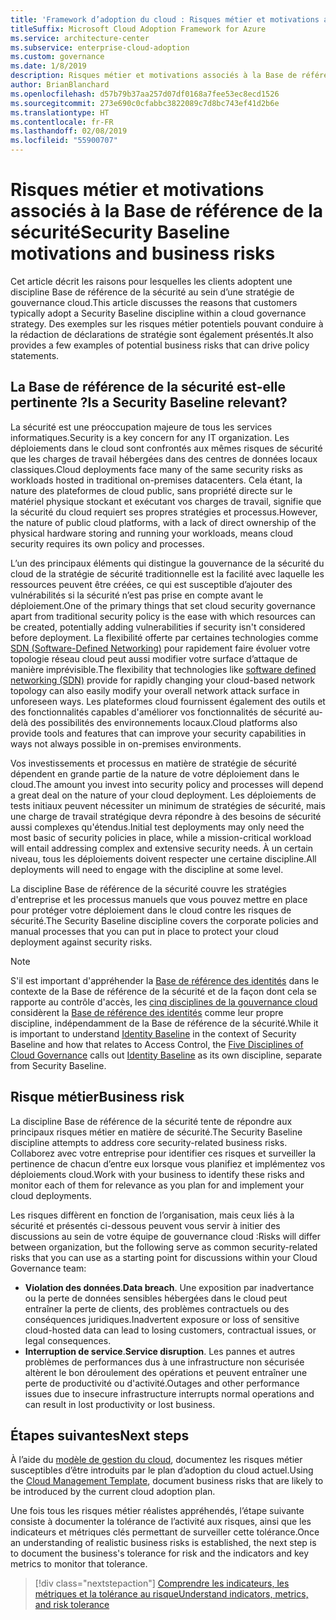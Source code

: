 ```yaml
---
title: 'Framework d’adoption du cloud : Risques métier et motivations associés à la base de référence de la sécurité'
titleSuffix: Microsoft Cloud Adoption Framework for Azure
ms.service: architecture-center
ms.subservice: enterprise-cloud-adoption
ms.custom: governance
ms.date: 1/8/2019
description: Risques métier et motivations associés à la Base de référence de la sécurité
author: BrianBlanchard
ms.openlocfilehash: d57b79b37aa257d07df0168a7fee53ec8ecd1526
ms.sourcegitcommit: 273e690c0cfabbc3822089c7d8bc743ef41d2b6e
ms.translationtype: HT
ms.contentlocale: fr-FR
ms.lasthandoff: 02/08/2019
ms.locfileid: "55900707"
---
```

# <a name="security-baseline-motivations-and-business-risks"></a><span data-ttu-id="fcbb7-103">Risques métier et motivations associés à la Base de référence de la sécurité</span><span class="sxs-lookup"><span data-stu-id="fcbb7-103">Security Baseline motivations and business risks</span></span>

<span data-ttu-id="fcbb7-104">Cet article décrit les raisons pour lesquelles les clients adoptent une discipline Base de référence de la sécurité au sein d’une stratégie de gouvernance cloud.</span><span class="sxs-lookup"><span data-stu-id="fcbb7-104">This article discusses the reasons that customers typically adopt a Security Baseline discipline within a cloud governance strategy.</span></span> <span data-ttu-id="fcbb7-105">Des exemples sur les risques métier potentiels pouvant conduire à la rédaction de déclarations de stratégie sont également présentés.</span><span class="sxs-lookup"><span data-stu-id="fcbb7-105">It also provides a few examples of potential business risks that can drive policy statements.</span></span>

<!-- markdownlint-disable MD026 -->

## <a name="is-a-security-baseline-relevant"></a><span data-ttu-id="fcbb7-106">La Base de référence de la sécurité est-elle pertinente ?</span><span class="sxs-lookup"><span data-stu-id="fcbb7-106">Is a Security Baseline relevant?</span></span>

<span data-ttu-id="fcbb7-107">La sécurité est une préoccupation majeure de tous les services informatiques.</span><span class="sxs-lookup"><span data-stu-id="fcbb7-107">Security is a key concern for any IT organization.</span></span> <span data-ttu-id="fcbb7-108">Les déploiements dans le cloud sont confrontés aux mêmes risques de sécurité que les charges de travail hébergées dans des centres de données locaux classiques.</span><span class="sxs-lookup"><span data-stu-id="fcbb7-108">Cloud deployments face many of the same security risks as workloads hosted in traditional on-premises datacenters.</span></span> <span data-ttu-id="fcbb7-109">Cela étant, la nature des plateformes de cloud public, sans propriété directe sur le matériel physique stockant et exécutant vos charges de travail, signifie que la sécurité du cloud requiert ses propres stratégies et processus.</span><span class="sxs-lookup"><span data-stu-id="fcbb7-109">However, the nature of public cloud platforms, with a lack of direct ownership of the physical hardware storing and running your workloads, means cloud security requires its own policy and processes.</span></span>

<span data-ttu-id="fcbb7-110">L’un des principaux éléments qui distingue la gouvernance de la sécurité du cloud de la stratégie de sécurité traditionnelle est la facilité avec laquelle les ressources peuvent être créées, ce qui est susceptible d’ajouter des vulnérabilités si la sécurité n’est pas prise en compte avant le déploiement.</span><span class="sxs-lookup"><span data-stu-id="fcbb7-110">One of the primary things that set cloud security governance apart from traditional security policy is the ease with which resources can be created, potentially adding vulnerabilities if security isn't considered before deployment.</span></span> <span data-ttu-id="fcbb7-111">La flexibilité offerte par certaines technologies comme [SDN (Software-Defined Networking)](../../decision-guides/software-defined-network/overview.md) pour rapidement faire évoluer votre topologie réseau cloud peut aussi modifier votre surface d’attaque de manière imprévisible.</span><span class="sxs-lookup"><span data-stu-id="fcbb7-111">The flexibility that technologies like [software defined networking (SDN)](../../decision-guides/software-defined-network/overview.md) provide for rapidly changing your cloud-based network topology can also easily modify your overall network attack surface in unforeseen ways.</span></span> <span data-ttu-id="fcbb7-112">Les plateformes cloud fournissent également des outils et des fonctionnalités capables d'améliorer vos fonctionnalités de sécurité au-delà des possibilités des environnements locaux.</span><span class="sxs-lookup"><span data-stu-id="fcbb7-112">Cloud platforms also provide tools and features that can improve your security capabilities in ways not always possible in on-premises environments.</span></span>

<span data-ttu-id="fcbb7-113">Vos investissements et processus en matière de stratégie de sécurité dépendent en grande partie de la nature de votre déploiement dans le cloud.</span><span class="sxs-lookup"><span data-stu-id="fcbb7-113">The amount you invest into security policy and processes will depend a great deal on the nature of your cloud deployment.</span></span> <span data-ttu-id="fcbb7-114">Les déploiements de tests initiaux peuvent nécessiter un minimum de stratégies de sécurité, mais une charge de travail stratégique devra répondre à des besoins de sécurité aussi complexes qu'étendus.</span><span class="sxs-lookup"><span data-stu-id="fcbb7-114">Initial test deployments may only need the most basic of security policies in place, while a mission-critical workload will entail addressing complex and extensive security needs.</span></span> <span data-ttu-id="fcbb7-115">À un certain niveau, tous les déploiements doivent respecter une certaine discipline.</span><span class="sxs-lookup"><span data-stu-id="fcbb7-115">All deployments will need to engage with the discipline at some level.</span></span>

<span data-ttu-id="fcbb7-116">La discipline Base de référence de la sécurité couvre les stratégies d'entreprise et les processus manuels que vous pouvez mettre en place pour protéger votre déploiement dans le cloud contre les risques de sécurité.</span><span class="sxs-lookup"><span data-stu-id="fcbb7-116">The Security Baseline discipline covers the corporate policies and manual processes that you can put in place to protect your cloud deployment against security risks.</span></span>

> [!NOTE]
><span data-ttu-id="fcbb7-117">S'il est important d'appréhender la [Base de référence des identités](../identity-baseline/overview.md) dans le contexte de la Base de référence de la sécurité et de la façon dont cela se rapporte au contrôle d'accès, les [cinq disciplines de la gouvernance cloud](../overview.md) considèrent la [Base de référence des identités](../identity-baseline/overview.md) comme leur propre discipline, indépendamment de la Base de référence de la sécurité.</span><span class="sxs-lookup"><span data-stu-id="fcbb7-117">While it is important to understand [Identity Baseline](../identity-baseline/overview.md) in the context of Security Baseline and how that relates to Access Control, the [Five Disciplines of Cloud Governance](../overview.md) calls out [Identity Baseline](../identity-baseline/overview.md) as its own discipline, separate from Security Baseline.</span></span>

## <a name="business-risk"></a><span data-ttu-id="fcbb7-118">Risque métier</span><span class="sxs-lookup"><span data-stu-id="fcbb7-118">Business risk</span></span>

<span data-ttu-id="fcbb7-119">La discipline Base de référence de la sécurité tente de répondre aux principaux risques métier en matière de sécurité.</span><span class="sxs-lookup"><span data-stu-id="fcbb7-119">The Security Baseline discipline attempts to address core security-related business risks.</span></span> <span data-ttu-id="fcbb7-120">Collaborez avec votre entreprise pour identifier ces risques et surveiller la pertinence de chacun d’entre eux lorsque vous planifiez et implémentez vos déploiements cloud.</span><span class="sxs-lookup"><span data-stu-id="fcbb7-120">Work with your business to identify these risks and monitor each of them for relevance as you plan for and implement your cloud deployments.</span></span>

<span data-ttu-id="fcbb7-121">Les risques diffèrent en fonction de l’organisation, mais ceux liés à la sécurité et présentés ci-dessous peuvent vous servir à initier des discussions au sein de votre équipe de gouvernance cloud :</span><span class="sxs-lookup"><span data-stu-id="fcbb7-121">Risks will differ between organization, but the following serve as common security-related risks that you can use as a starting point for discussions within your Cloud Governance team:</span></span>

- <span data-ttu-id="fcbb7-122">**Violation des données**.</span><span class="sxs-lookup"><span data-stu-id="fcbb7-122">**Data breach**.</span></span> <span data-ttu-id="fcbb7-123">Une exposition par inadvertance ou la perte de données sensibles hébergées dans le cloud peut entraîner la perte de clients, des problèmes contractuels ou des conséquences juridiques.</span><span class="sxs-lookup"><span data-stu-id="fcbb7-123">Inadvertent exposure or loss of sensitive cloud-hosted data can lead to losing customers, contractual issues, or legal consequences.</span></span>
- <span data-ttu-id="fcbb7-124">**Interruption de service**.</span><span class="sxs-lookup"><span data-stu-id="fcbb7-124">**Service disruption**.</span></span> <span data-ttu-id="fcbb7-125">Les pannes et autres problèmes de performances dus à une infrastructure non sécurisée altèrent le bon déroulement des opérations et peuvent entraîner une perte de productivité ou d'activité.</span><span class="sxs-lookup"><span data-stu-id="fcbb7-125">Outages and other performance issues due to insecure infrastructure interrupts normal operations and can result in lost productivity or lost business.</span></span>

## <a name="next-steps"></a><span data-ttu-id="fcbb7-126">Étapes suivantes</span><span class="sxs-lookup"><span data-stu-id="fcbb7-126">Next steps</span></span>

<span data-ttu-id="fcbb7-127">À l’aide du [modèle de gestion du cloud](./template.md), documentez les risques métier susceptibles d’être introduits par le plan d’adoption du cloud actuel.</span><span class="sxs-lookup"><span data-stu-id="fcbb7-127">Using the [Cloud Management Template](./template.md), document business risks that are likely to be introduced by the current cloud adoption plan.</span></span>

<span data-ttu-id="fcbb7-128">Une fois tous les risques métier réalistes appréhendés, l’étape suivante consiste à documenter la tolérance de l’activité aux risques, ainsi que les indicateurs et métriques clés permettant de surveiller cette tolérance.</span><span class="sxs-lookup"><span data-stu-id="fcbb7-128">Once an understanding of realistic business risks is established, the next step is to document the business's tolerance for risk and the indicators and key metrics to monitor that tolerance.</span></span>

> [!div class="nextstepaction"]
> [<span data-ttu-id="fcbb7-129">Comprendre les indicateurs, les métriques et la tolérance au risque</span><span class="sxs-lookup"><span data-stu-id="fcbb7-129">Understand indicators, metrics, and risk tolerance</span></span>](./metrics-tolerance.md)
